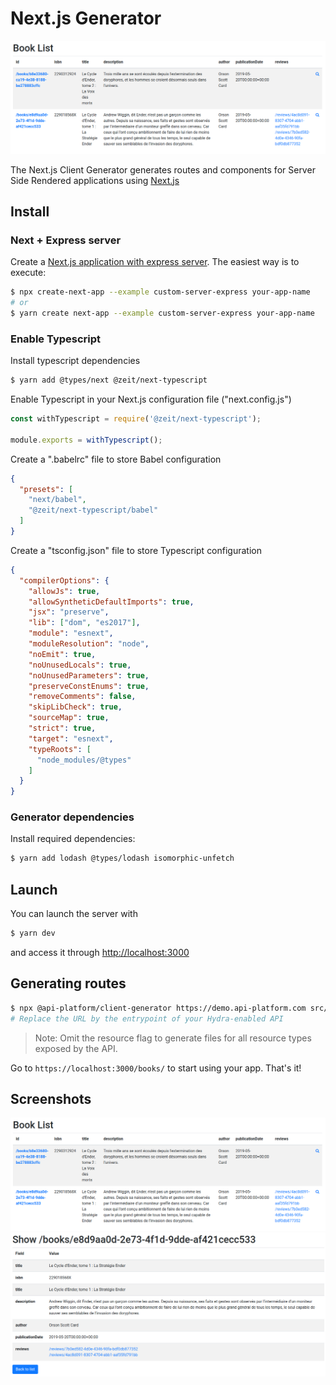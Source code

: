 # Next.js Generator

![List screenshot](images/nextjs/client-generator-nextjs-list.png)

The Next.js Client Generator generates routes and components for Server Side Rendered applications using [Next.js](https://zeit.co/blog/next)

## Install

### Next + Express server

Create a [Next.js application with express server](https://github.com/zeit/next.js/tree/canary/examples/custom-server-express). The easiest way is to execute:  

```bash
$ npx create-next-app --example custom-server-express your-app-name
# or
$ yarn create next-app --example custom-server-express your-app-name
```

### Enable Typescript

Install typescript dependencies  

```bash
$ yarn add @types/next @zeit/next-typescript
```

Enable Typescript in your Next.js configuration file ("next.config.js")
```javascript
const withTypescript = require('@zeit/next-typescript');

module.exports = withTypescript();
```

Create a ".babelrc" file to store Babel configuration
```json
{
  "presets": [
    "next/babel",
    "@zeit/next-typescript/babel"
  ]
}
```

Create a "tsconfig.json" file to store Typescript configuration
```json
{
  "compilerOptions": {
    "allowJs": true,
    "allowSyntheticDefaultImports": true,
    "jsx": "preserve",
    "lib": ["dom", "es2017"],
    "module": "esnext",
    "moduleResolution": "node",
    "noEmit": true,
    "noUnusedLocals": true,
    "noUnusedParameters": true,
    "preserveConstEnums": true,
    "removeComments": false,
    "skipLibCheck": true,
    "sourceMap": true,
    "strict": true,
    "target": "esnext",
    "typeRoots": [
      "node_modules/@types"
    ]
  }
}
```

### Generator dependencies

Install required dependencies:

```bash
$ yarn add lodash @types/lodash isomorphic-unfetch
```

## Launch

You can launch the server with 
```bash
$ yarn dev
```

and access it through [http://localhost:3000](http://localhost:3000)

## Generating routes

```bash
$ npx @api-platform/client-generator https://demo.api-platform.com src/ -g next --resource book
# Replace the URL by the entrypoint of your Hydra-enabled API
```

> Note: Omit the resource flag to generate files for all resource types exposed by the API.

Go to `https://localhost:3000/books/` to start using your app.
That's it!

## Screenshots

![List](images/nextjs/client-generator-nextjs-list.png)  
![Show](images/nextjs/client-generator-nextjs-show.png)
